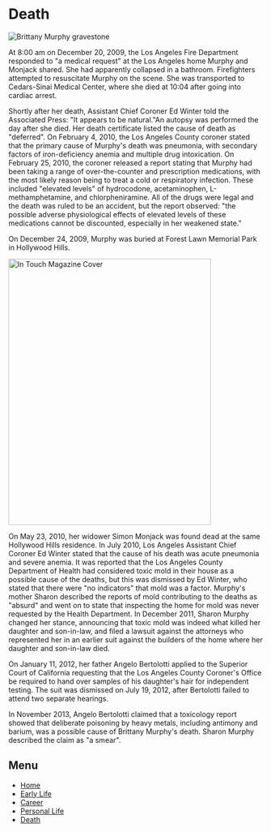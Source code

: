 <html>
<body>
  <main>
  <h1> Death </h1>
  <img src="https://upload.wikimedia.org/wikipedia/en/1/1b/Brittany_Murphy_grave.jpg" alt="Brittany Murphy gravestone">
<p>At 8:00 am on December 20, 2009, the Los Angeles Fire Department responded to "a medical request" at the Los Angeles home Murphy and Monjack shared. She had apparently collapsed in a bathroom. Firefighters attempted to resuscitate Murphy on the scene. She was transported to Cedars-Sinai Medical Center, where she died at 10:04 after going into cardiac arrest.</p>

<p>Shortly after her death, Assistant Chief Coroner Ed Winter told the Associated Press: "It appears to be natural."An autopsy was performed the day after she died. Her death certificate listed the cause of death as "deferred". On February 4, 2010, the Los Angeles County coroner stated that the primary cause of Murphy's death was pneumonia, with secondary factors of iron-deficiency anemia and multiple drug intoxication. On February 25, 2010, the coroner released a report stating that Murphy had been taking a range of over-the-counter and prescription medications, with the most likely reason being to treat a cold or respiratory infection. These included "elevated levels" of hydrocodone, acetaminophen, L-methamphetamine, and chlorpheniramine. All of the drugs were legal and the death was ruled to be an accident, but the report observed: "the possible adverse physiological effects of elevated levels of these medications cannot be discounted, especially in her weakened state."</p>

<p>On December 24, 2009, Murphy was buried at Forest Lawn Memorial Park in Hollywood Hills.</p>
 <img src="https://the-hollywood-gossip-res.cloudinary.com/iu/s--7S4NwC7c--/t_xlarge_p/cs_srgb,f_auto,fl_strip_profile.lossy,q_auto:420/v1364525388/brittany-murphy-cover.jpg" alt="In Touch Magazine Cover" width="400" height="525">

<p>On May 23, 2010, her widower Simon Monjack was found dead at the same Hollywood Hills residence. In July 2010, Los Angeles Assistant Chief Coroner Ed Winter stated that the cause of his death was acute pneumonia and severe anemia. It was reported that the Los Angeles County Department of Health had considered toxic mold in their house as a possible cause of the deaths, but this was dismissed by Ed Winter, who stated that there were "no indicators" that mold was a factor. Murphy's mother Sharon described the reports of mold contributing to the deaths as "absurd" and went on to state that inspecting the home for mold was never requested by the Health Department. In December 2011, Sharon Murphy changed her stance, announcing that toxic mold was indeed what killed her daughter and son-in-law, and filed a lawsuit against the attorneys who represented her in an earlier suit against the builders of the home where her daughter and son-in-law died.</p>

<p>On January 11, 2012, her father Angelo Bertolotti applied to the Superior Court of California requesting that the Los Angeles County Coroner's Office be required to hand over samples of his daughter's hair for independent testing. The suit was dismissed on July 19, 2012, after Bertolotti failed to attend two separate hearings.</p>

<p>In November 2013, Angelo Bertolotti claimed that a toxicology report showed that deliberate poisoning by heavy metals, including antimony and barium, was a possible cause of Brittany Murphy's death. Sharon Murphy described the claim as "a smear".</p> 
</main>

<h2>Menu</h2>
<nav>
     <ul>
       <li><a href="https://julesyann19.github.io/brittanymurphy">Home</a></li>
       <li><a href="https://julesyann19.github.io/brittanymurphy/earlylife.html">Early Life</a></li>
       <li><a href="https://julesyann19.github.io/brittanymurphy/career.html">Career</a></li>
       <li><a href="https://julesyann19.github.io/brittanymurphy/personallife.html">Personal Life</a></li>
       <li><a href="https://julesyann19.github.io/brittanymurphy/death.html">Death</a></li>
        
</ul>
</nav>
</body>
</html>

</body>
</html>
